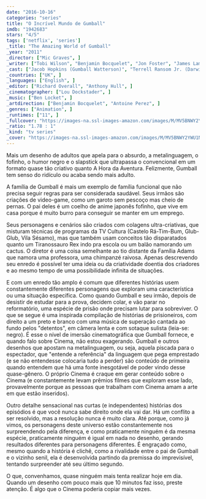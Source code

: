 ```yaml
---
date: "2016-10-16"
categories: "series"
title: "O Incrível Mundo de Gumball"
imdb: "1942683"
stars: "4/5"
tags: ['netflix', 'series']
_title: "The Amazing World of Gumball"
_year: "2011"
_director: ["Mic Graves", ]
_writer: ["Tobi Wilson", "Benjamin Bocquelet", "Jon Foster", "James Lamont", "Joe Parham", "Mic Graves", "Louise Coats", "Nathan Auerbach", "Daniel Berg", ]
_cast: ["Jacob Hopkins (Gumball Watterson)", "Terrell Ransom Jr. (Darwin Watterson)", "Dan Russell (Richard Watterson / ...)", "Teresa Gallagher (Nicole Watterson / ...)", "Kerry Shale (Larry Needlemeyer / ...)", "Kyla Rae Kowalewski (Anais Watterson)", "Logan Grove (Gumball Watterson)", "Kwesi Boakye (Darwin Watterson)", "Sandra Dickinson (Crocodile Woman / ...)", ]
_countries: ["UK", ]
_languages: ["English", ]
_editor: ["Richard Overall", "Anthony Hull", ]
_cinematographer: ["Lou Dockstader", ]
_music: ["Ben Locket", ]
_artdirection: ["Benjamin Bocquelet", "Antoine Perez", ]
_genres: ["Animation", ]
_runtimes: ["11", ]
_fullcover: "https://images-na.ssl-images-amazon.com/images/M/MV5BNWY2YWU1NWEtZTk2Yi00Y2Q5LThlOTMtZWQzZTQ1OWM5MmM2XkEyXkFqcGdeQXVyNjQyMzg3MTE@.jpg"
_ratio: "1.78 : 1"
_kind: "tv series"
_cover: "https://images-na.ssl-images-amazon.com/images/M/MV5BNWY2YWU1NWEtZTk2Yi00Y2Q5LThlOTMtZWQzZTQ1OWM5MmM2XkEyXkFqcGdeQXVyNjQyMzg3MTE@._V1._SX99_SY140_.jpg"
---
```

Mais um desenho de adultos que apela para o absurdo, a metalinguagem, o fofinho, o humor negro e o slapstick que ultrapassa o convencional em um formato quase tão criativo quanto A Hora da Aventura. Felizmente, Gumball tem senso do ridículo ou acaba sendo mais adulto.

A família de Gumball é mais um exemplo de família funcional que não precisa seguir regras para ser considerada saudável. Seus irmãos são criações de video-game, como um garoto sem pescoço mas cheio de pernas. O pai deles é um coelho de anime japonês fofinho, que vive em casa porque é muito burro para conseguir se manter em um emprego.

Seus personagens e cenários são criados com colagens ultra-criativas, que misturam técnicas de programas da TV Cultura (Castelo Rá-Tim-Bum, Glub-Glub, Vila Sésamo), mas que também usam conceitos tão disparatados quanto um Tiranossauro Rex indo pra escola ou um balão namorando um cactus. O diretor é uma coisa semelhante ao tio distante da Família Adams que namora uma professora, uma chimpanzé raivosa. Apenas descrevendo seu enredo é possível ter uma ideia ou da criatividade doentia dos criadores e ao mesmo tempo de uma possibilidade infinita de situações.

E com um enredo tão amplo é comum que diferentes histórias usem constantemente diferentes personagens que exploram uma característica ou uma situação específica. Como quando Gumball e seu irmão, depois de desistir de estudar para a prova, decidem colar, e vão parar no reformatório, uma espécie de prisão onde precisam lutar para sobreviver. O que se segue é uma inspirada compilação de histórias de prisioneiros, com direito a um preto e branco com uma música de superação cantada ao fundo pelos "detentos", em câmera lenta e com sotaque sulista (leia-se: negro). É esse o nível de imersão cinematográfica que Gumball fornece, e quando falo sobre Cinema, não estou exagerando. Gumball e outros desenhos que apostam na metalinguagem, ou seja, aquela piscada para o espectador, que "entende a referência" da linguagem que pega emprestado (e se não entendesse colocaria tudo a perder) são conteúdo de primeira quando entendem que há uma fonte inesgotável de poder vindo desse quase-gênero. O próprio Cinema é craque em gerar conteúdo sobre o Cinema (e constantemente levam prêmios filmes que exploram esse lado, provavelmente porque as pessoas que trabalham com Cinema amam a arte em que estão inseridos).

Outro detalhe sensacional nas curtas (e independentes) histórias dos episódios é que você nunca sabe direito onde ela vai dar. Há um conflito a ser resolvido, mas a resolução nunca é muito clara. Até porque, como já vimos, os personagens deste universo estão constantemente nos surpreendendo pela diferença, e como praticamente ninguém é da mesma espécie, praticamente ninguém é igual em nada no desenho, gerando resultados diferentes para personagens diferentes. É engraçado como, mesmo quando a história é clichê, como a rivalidade entre o pai de Gumball e o vizinho senil, ela é desenvolvida partindo da premissa do imprevisível, tentando surpreender até seu último segundo.

O que, convenhamos, quase ninguém mais tenta realizar hoje em dia. Quando um desenho com pouco mais que 10 minutos faz isso, preste atenção. É algo que o Cinema poderia copiar mais vezes.
